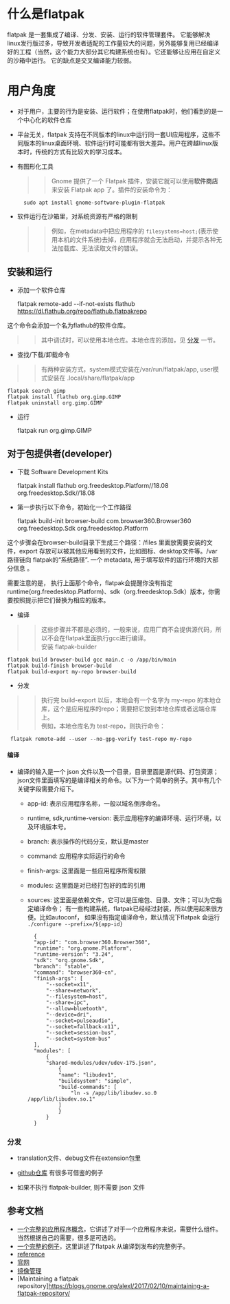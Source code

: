 # 什么是flatpak
flatpak 是一套集成了编译、分发、安装、运行的软件管理套件。
它能够解决linux发行版过多，导致开发者适配的工作量较大的问题，另外能够复用已经编译好的工程（当然，这个能力大部分其它构建系统也有）。它还能够让应用在自定义的沙箱中运行。
它的缺点是交叉编译能力较弱。

# 用户角度
- 对于用户，主要的行为是安装、运行软件；在使用flatpak时，他们看到的是一个中心化的软件仓库
- 平台无关，flatpak 支持在不同版本的linux中运行同一套UI应用程序，这些不同版本的linux桌面环境、软件运行时可能都有很大差异。用户在跨越linux版本时，传统的方式有比较大的学习成本。
- 有图形化工具
    >> Gnome 提供了一个 Flatpak 插件，安装它就可以使用**软件商店**来安装 Flatpak app 了。插件的安装命令为：

        sudo apt install gnome-software-plugin-flatpak

- 软件运行在沙箱里，对系统资源有严格的限制
    >> 例如，在metadata中把应用程序的 `filesystems=host;`(表示使用本机的文件系统)去掉，应用程序就会无法启动，并提示各种无法加载库、无法读取文件的错误。 

## 安装和运行
- 添加一个软件仓库

    flatpak remote-add --if-not-exists flathub https://dl.flathub.org/repo/flathub.flatpakrepo

这个命令会添加一个名为flathub的软件仓库。

>> 其中调试时，可以使用本地仓库。本地仓库的添加，见 [分发](#分发) 一节。


- 查找/下载/卸载命令
>> 有两种安装方式，system模式安装在/var/run/flatpak/app, user模式安装在 .local/share/flatpak/app

    flatpak search gimp
    flatpak install flathub org.gimp.GIMP 
    flatpak uninstall org.gimp.GIMP

- 运行

    flatpak run org.gimp.GIMP

## 对于包提供者(developer)
- 下载 Software Development Kits

    flatpak install flathub  org.freedesktop.Platform//18.08 org.freedesktop.Sdk//18.08

- 第一步执行以下命令，初始化一个工作路径

    flatpak build-init browser-build com.browser360.Browser360 org.freedesktop.Sdk org.freedesktop.Platform

这个步骤会在browser-build目录下生成三个路径：/files 里面放需要安装的文件，export 存放可以被其他应用看到的文件，比如图标、desktop文件等。/var 路径链向 flatpak的“系统路径”.  一个 metadata, 用于填写软件的运行环境的大部分信息 。<br/>

需要注意的是， 执行上面那个命令，flatpak会提醒你没有指定 runtime(org.freedesktop.Platform)、sdk（org.freedesktop.Sdk）版本，你需要按照提示把它们替换为相应的版本。

- 编译
>> 这些步骤并不都是必须的，一般来说，应用厂商不会提供源代码，所以不会在flatpak里面执行gcc进行编译。<br/>
>> 安装 flatpak-builder


    flatpak build browser-build gcc main.c -o /app/bin/main
    flatpak build-finish browser-build
    flatpak build-export my-repo browser-build

- 分发
>> 执行完  build-export 以后，本地会有一个名字为  my-repo 的本地仓库，这个是应用程序的repo；需要把它放到本地仓库或者远端仓库上。<br/>
>> 例如，本地仓库名为 test-repo，则执行命令：

     flatpak remote-add --user --no-gpg-verify test-repo my-repo
    
    




#### 编译
- 编译的输入是一个 json 文件以及一个目录，目录里面是源代码、打包资源； json文件里面填写的是编译相关的命令。以下为一个简单的例子。其中有几个关键字段需要介绍下。
    - app-id: 表示应用程序名称，一般以域名倒序命名。
    - runtime, sdk,runtime-version: 表示应用程序的编译环境、运行环境，以及环境版本号。
    - branch: 表示操作的代码分支，默认是master
    - command: 应用程序实际运行的命令
    - finish-args: 这里面是一些应用程序所需权限
    - modules: 这里面是对已经打包好的库的引用
    - sources: 这里面是依赖文件，它可以是压缩包、目录、文件；可以为它指定编译命令； 有一些构建系统，flatpak已经经过封装，所以使用起来很方便。比如autoconf， 如果没有指定编译命令，默认情况下flatpak 会运行 `./configure --prefix=/${app-id}`

            {
            "app-id": "com.browser360.Browser360",
            "runtime": "org.gnome.Platform",
            "runtime-version": "3.24",
            "sdk": "org.gnome.Sdk",
            "branch": "stable",
            "command": "browser360-cn",
            "finish-args": [
                "--socket=x11",
                "--share=network",
                "--filesystem=host",
                "--share=ipc",
                "--allow=bluetooth",
                "--device=dri",
                "--socket=pulseaudio",
                "--socket=fallback-x11",
                "--socket=session-bus",
                "--socket=system-bus"
            ],
            "modules": [
                {
                "shared-modules/udev/udev-175.json",
                    {
                    "name": "libudev1",
                    "buildsystem": "simple",
                    "build-commands": [
                        "ln -s /app/lib/libudev.so.0 /app/lib/libudev.so.1"
                    ]          
                    }
                }
            }

### 分发


- translation文件、debug文件在extension包里

- [github仓库](https://github.com/flathub) 有很多可借鉴的例子

- 如果不执行 flatpak-builder, 则不需要 json 文件







## 参考文档
- [一个完整的应用程序概念](https://github.com/flathub/flathub/wiki/App-Requirements)，它讲述了对于一个应用程序来说，需要什么组件。当然根据自己的需要，很多是可选的。
- [一个完整的例子](https://www.booleanworld.com/building-cross-distribution-linux-applications-flatpak/)，这里讲述了flatpak 从编译到发布的完整例子。
- [reference](https://docs.flatpak.org/en/latest/flatpak-command-reference.html)
- [官网](https://docs.flatpak.org/en/latest/)
- [镜像管理](https://ostree.readthedocs.io/en/latest/manual/repository-management/)
- [Maintaining a flatpak repository]https://blogs.gnome.org/alexl/2017/02/10/maintaining-a-flatpak-repository/
